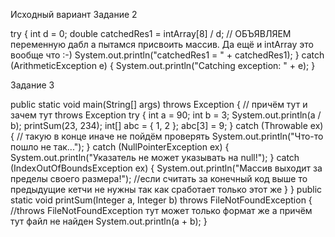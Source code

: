 Исходный вариант
Задание 2

try {
   int d = 0;
   double catchedRes1 = intArray[8] / d;
   // ОБЪЯВЛЯЕМ переменную дабл а пытамся присвоить массив. Да ещё и intArray это вообще что :-)
   System.out.println("catchedRes1 = " + catchedRes1);
} catch (ArithmeticException e) {
   System.out.println("Catching exception: " + e);
}



Задание 3

public static void main(String[] args) throws Exception {   // причём тут и зачем тут throws Exception
   try {
       int a = 90;
       int b = 3;
       System.out.println(a / b);
       printSum(23, 234);
       int[] abc = { 1, 2 };
       abc[3] = 9; 
   } catch (Throwable ex) {  // такую в конце иначе не пойдём проверять
       System.out.println("Что-то пошло не так...");
   } catch (NullPointerException ex) {
       System.out.println("Указатель не может указывать на null!");
   } catch (IndexOutOfBoundsException ex) {
       System.out.println("Массив выходит за пределы своего размера!"); //если считать за конечный код выше то предыдущие кетчи не нужны так как сработает только этот же
   }
}
public static void printSum(Integer a, Integer b) throws FileNotFoundException {  //throws FileNotFoundException тут может только формат же а причём тут файл не найден
   System.out.println(a + b);
}
